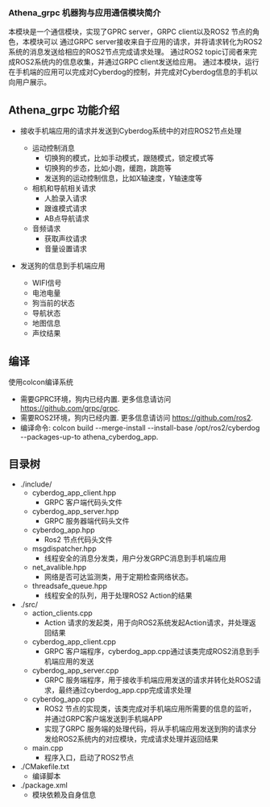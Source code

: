 ### Athena_grpc 机器狗与应用通信模块简介
本模块是一个通信模块，实现了GPRC server，GRPC client以及ROS2 节点的角色，本模块可以
通过GRPC server接收来自于应用的请求，并将请求转化为ROS2系统的消息发送给相应的ROS2节点完成请求处理。
通过ROS2 topic订阅者来完成ROS2系统内的信息收集，并通过GRPC client发送给应用。
通过本模块，运行在手机端的应用可以完成对Cyberdog的控制，并完成对Cyberdog信息的手机以向用户展示。

## Athena_grpc 功能介绍

* 接收手机端应用的请求并发送到Cyberdog系统中的对应ROS2节点处理
    *  运动控制消息
        *  切换狗的模式，比如手动模式，跟随模式，锁定模式等
        *  切换狗的步态，比如小跑，缓跑，跳跑等
        *  发送狗的运动控制信息，比如X轴速度，Y轴速度等
    *  相机和导航相关请求
        * 人脸录入请求
        * 跟谁模式请求
        * AB点导航请求
    *  音频请求
        *   获取声纹请求
        *   音量设置请求

* 发送狗的信息到手机端应用
    *  WIFI信号
    *  电池电量
    *  狗当前的状态
    *  导航状态
    *  地图信息
    *  声纹结果

## 编译
使用colcon编译系统

*   需要GPRC环境，狗内已经内置. 更多信息请访问 https://github.com/grpc/grpc.
*   需要ROS2环境，狗内已经内置. 更多信息请访问 https://github.com/ros2.
*   编译命令: colcon build --merge-install --install-base /opt/ros2/cyberdog --packages-up-to athena_cyberdog_app.

## 目录树
*   ./include/
    *   cyberdog_app_client.hpp
        *   GRPC 客户端代码头文件
    *   cyberdog_app_server.hpp
        *   GRPC 服务器端代码头文件
    *   cyberdog_app.hpp
        *   Ros2 节点代码头文件
    *   msgdispatcher.hpp
        *   线程安全的消息分发类，用户分发GRPC消息到手机端应用
    *   net_avalible.hpp
        *   网络是否可达监测类，用于定期检查网络状态。
    *   threadsafe_queue.hpp
        *   线程安全的队列，用于处理ROS2 Action的结果
*   ./src/
    *   action_clients.cpp
        *   Action 请求的发起类，用于向ROS2系统发起Action请求，并处理返回结果
    *   cyberdog_app_client.cpp
        *   GRPC 客户端程序，cyberdog_app.cpp通过该类完成ROS2消息到手机端应用的发送
    *   cyberdog_app_server.cpp
        *   GRPC 服务端程序，用于接收手机端应用发送的请求并转化处ROS2请求，最终通过cyberdog_app.cpp完成请求处理
    *   cyberdog_app.cpp
        *   ROS2 节点的实现类，该类完成对手机端应用所需要的信息的监听，并通过GRPC客户端发送到手机端APP
        *   实现了GRPC 服务端的处理代码，将从手机端应用发送到狗的请求分发给ROS2系统内的对应模块，完成请求处理并返回结果
    *   main.cpp
        *   程序入口，启动了ROS2节点
*   ./CMakefile.txt
    *   编译脚本
*   ./package.xml
    *   模块依赖及自身信息
